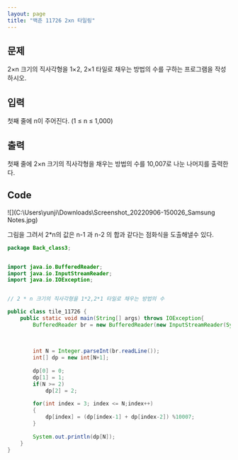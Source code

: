 ```yaml
---
layout: page
title: "백준 11726 2xn 타일링"
---
```


## 문제

2×n 크기의 직사각형을 1×2, 2×1 타일로 채우는 방법의 수를 구하는 프로그램을 작성하시오.



## 입력



첫째 줄에 n이 주어진다. (1 ≤ n ≤ 1,000)



## 출력

첫째 줄에 2×n 크기의 직사각형을 채우는 방법의 수를 10,007로 나눈 나머지를 출력한다.





## Code

![](C:\Users\yunji\Downloads\Screenshot_20220906-150026_Samsung Notes.jpg)

그림을 그려서 2*n의 값은 n-1 과 n-2 의 합과 같다는 점화식을 도출해낼수 있다.

```java
package Back_class3;


import java.io.BufferedReader;
import java.io.InputStreamReader;
import java.io.IOException;


// 2 * n 크기의 직사각형을 1*2,2*1 타일로 채우는 방법의 수

public class tile_11726 {
	public static void main(String[] args) throws IOException{
		BufferedReader br = new BufferedReader(new InputStreamReader(System.in));
		
		
		
		int N = Integer.parseInt(br.readLine());
		int[] dp = new int[N+1];
		
		dp[0] = 0;
		dp[1] = 1;
		if(N >= 2)
			dp[2] = 2;
		
		for(int index = 3; index <= N;index++)
		{
			dp[index] = (dp[index-1] + dp[index-2]) %10007;
		}
		
		System.out.println(dp[N]);
	}
}

```
